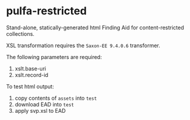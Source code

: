 # pulfa-restricted
Stand-alone, statically-generated html Finding Aid for content-restricted collections.

XSL transformation requires the ```Saxon-EE 9.4.0.6``` transformer.

The following parameters are required:

1. xslt.base-uri
2. xslt.record-id

To test html output:

1. copy contents of `assets` into `test`
2. download EAD into `test`
3. apply svp.xsl to EAD
